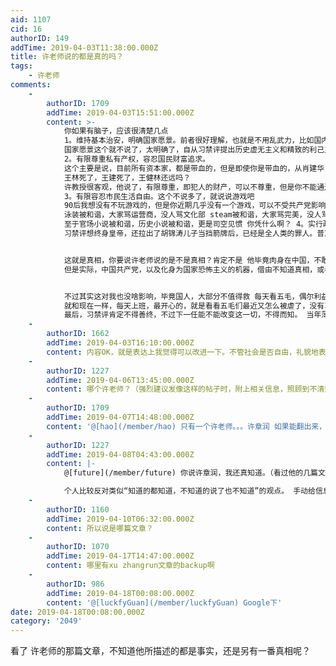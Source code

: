 ```yaml
---
aid: 1107
cid: 16
authorID: 149
addTime: 2019-04-03T11:38:00.000Z
title: 许老师说的都是真的吗？
tags:
    - 许老师
comments:
    -
        authorID: 1709
        addTime: 2019-04-03T15:51:00.000Z
        content: >-
            你如果有脑子，应该很清楚几点
            1。维持基本治安，明确国家愿景。前者很好理解，也就是不用乱武力，比如国内的安检，没有任何作用，完全就是浪费警力，但是背后不可告人的目的，则是让大家习惯人权频繁被侵犯，变成顺民
            国家愿景这个就不说了，太明确了，自从习禁评提出历史虚无主义和精致的利己主义者之后，很明确就是要虚构中国历史，并且彻底侵犯人的一切权力，这属于犯了反人类罪
            2。有限尊重私有产权，容忍国民财富追求。
            这个主要是说，目前所有资本家，都是带血的，但是即使你是带血的，从肖建华，到吴小晖，从王建到马云，都是案板上的肉，而且最后你都必须死。
            王林死了，王建死了，王健林还远吗？
            许教授很客观，他说了，有限尊重，即犯人的财产，可以不尊重，但是你不能通过暗杀等手段去抓人，这不就是国家恐怖主义马？
            3。有限容忍市民生活自由。这个不说多了，就说说游戏吧
            90后我想没有不玩游戏的，但是你近期几乎没有一个游戏，可以不受共产党影响，自由的游玩，06年骨头被和谐，大家骂九城，但是没人骂文化部
            泳装被和谐，大家骂运营商，没人骂文化部 steam被和谐，大家骂完美，没人骂文化部 那么，什么时候，能骂文化部？
            至于官场小说被和谐，历史小说被和谐，更是司空见惯 你凭什么啊？ 4。实行政治任期制。
            习禁评想终身皇帝，还拉出了胡锦涛儿子当挡箭牌后，已经是全人类的罪人。普京很想学习


            这就是真相，你要说许老师说的是不是真相？肯定不是 他毕竟肉身在中国，不敢乱说话
            但是实际，中国共产党，以及化身为国家恐怖主义的机器，借由不知道真相，或者知道真相但是不敢反抗的可怜的民警/慰问组/网警/五毛等，组成了，庞大的迫害机构


            不过其实这对我也没啥影响，毕竟国人，大部分不值得救 每天看五毛，偶尔利益受损，被国家机器干死，不也挺开心的吗？
            就和现在一样，每天上班，最开心的，就是看看五毛们最近又怎么被虐了，没有习禁评上万亿的拿着纳税人的钱去搞这么庞大的乌合之众，我还难看到这么有意思的事呢~这方面也感谢习禁评
            最后，习禁评肯定不得善终，不过下一任能不能改变这一切，不得而知。 当年薄熙来看这也不是个好东西，但是起码不会小学文化
    -
        authorID: 1662
        addTime: 2019-04-03T16:10:00.000Z
        content: 内容OK，就是表达上我觉得可以改进一下。不管社会是否自由，礼貌地表达都很重要。
    -
        authorID: 1227
        addTime: 2019-04-06T13:45:00.000Z
        content: 哪个许老师？（强烈建议发像这样的帖子时，附上相关信息，照顾到不清楚事情的人！）
    -
        authorID: 1709
        addTime: 2019-04-07T14:48:00.000Z
        content: '@[hao](/member/hao) 只有一个许老师。。。许章润 如果能翻出来，还不知道。。。怕是也理解不了了'
    -
        authorID: 1227
        addTime: 2019-04-08T04:43:00.000Z
        content: |-
            @[future](/member/future) 你说许章润，我还真知道。（看过他的几篇文章、也知道他的近期的“处境”）

            个人比较反对类似“知道的都知道，不知道的说了也不知道”的观点。 手动给信息传播设置障碍，“没有丝毫可取之处”（有的话可以指出来）
    -
        authorID: 1160
        addTime: 2019-04-10T06:32:00.000Z
        content: 所以说是哪篇文章？
    -
        authorID: 1070
        addTime: 2019-04-17T14:47:00.000Z
        content: 哪里有xu zhangrun文章的backup啊
    -
        authorID: 986
        addTime: 2019-04-18T00:08:00.000Z
        content: '@[luckfyGuan](/member/luckfyGuan) Google下'
date: 2019-04-18T00:08:00.000Z
category: '2049'
---
```


看了 许老师的那篇文章，不知道他所描述的都是事实，还是另有一番真相呢？
